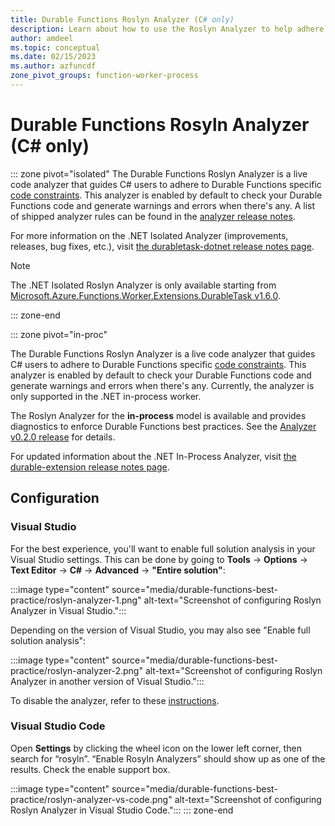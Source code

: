 ```yaml
---
title: Durable Functions Roslyn Analyzer (C# only)
description: Learn about how to use the Roslyn Analyzer to help adhere to Durable Functions specific code constraints.
author: amdeel
ms.topic: conceptual
ms.date: 02/15/2023
ms.author: azfuncdf
zone_pivot_groups: function-worker-process
---
```


# Durable Functions Rosyln Analyzer (C# only)

::: zone pivot="isolated"
The Durable Functions Roslyn Analyzer is a live code analyzer that guides C# users to adhere to Durable Functions specific [code constraints](./durable-functions-code-constraints.md). This analyzer is enabled by default to check your Durable Functions code and generate warnings and errors when there's any. A list of shipped analyzer rules can be found in the [analyzer release notes](https://github.com/microsoft/durabletask-dotnet/blob/main/src/Analyzers/AnalyzerReleases.Shipped.md).

For more information on the .NET Isolated Analyzer (improvements, releases, bug fixes, etc.), visit [the durabletask-dotnet release notes page](https://github.com/microsoft/durabletask-dotnet/releases).

> [!NOTE]
> The .NET Isolated Roslyn Analyzer is only available starting from [Microsoft.Azure.Functions.Worker.Extensions.DurableTask v1.6.0](https://www.nuget.org/packages/Microsoft.Azure.Functions.Worker.Extensions.DurableTask/1.6.0).

::: zone-end

::: zone pivot="in-proc"

The Durable Functions Roslyn Analyzer is a live code analyzer that guides C# users to adhere to Durable Functions specific [code constraints](./durable-functions-code-constraints.md). This analyzer is enabled by default to check your Durable Functions code and generate warnings and errors when there's any. Currently, the analyzer is only supported in the .NET in-process worker.

The Roslyn Analyzer for the **in-process** model is available and provides diagnostics to enforce Durable Functions best practices. See the [Analyzer v0.2.0 release](https://github.com/Azure/azure-functions-durable-extension/releases/tag/Analyzer-v0.2.0) for details.

For updated information about the .NET In-Process Analyzer, visit [the durable-extension release notes page](https://github.com/Azure/azure-functions-durable-extension/releases).

## Configuration

### Visual Studio

For the best experience, you'll want to enable full solution analysis in your Visual Studio settings. This can be done by going to **Tools** -> **Options** -> **Text Editor** -> **C#** -> **Advanced** -> **"Entire solution"**:

:::image type="content" source="media/durable-functions-best-practice/roslyn-analyzer-1.png" alt-text="Screenshot of configuring Roslyn Analyzer in Visual Studio.":::

Depending on the version of Visual Studio, you may also see "Enable full solution analysis": 

:::image type="content" source="media/durable-functions-best-practice/roslyn-analyzer-2.png" alt-text="Screenshot of configuring Roslyn Analyzer in another version of Visual Studio.":::

To disable the analyzer, refer to these [instructions](/visualstudio/code-quality/in-source-suppression-overview). 

### Visual Studio Code

Open **Settings** by clicking the wheel icon on the lower left corner, then search for “rosyln”. “Enable Rosyln Analyzers” should show up as one of the results. Check the enable support box.

:::image type="content" source="media/durable-functions-best-practice/roslyn-analyzer-vs-code.png" alt-text="Screenshot of configuring Roslyn Analyzer in Visual Studio Code.":::
::: zone-end
